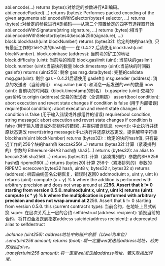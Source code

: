 abi.encode(...) returns (bytes):对给定的参数进行ABI编码。
abi.encodePacked(...) returns (bytes): Performes packed encoding of the given arguments
abi.encodeWithSelector(bytes4 selector, ...) returns (bytes)::对给定的参数进行ABI编码——从第二个预置给定的四字节选择器开始
abi.encodeWithSignature(string signature, ...) returns (bytes):相当于abi.encodeWithSelector(bytes4(keccak256(signature), ...)
block.blockhash(uint blockNumber) returns (bytes32): 给定的块的hash值, 只有最近工作的256个块的hash值—— 在 0.4.22 后请使用blockhash(uint blockNumber).
block.coinbase (address): 当前块的矿工的地址
block.difficulty (uint): 当前块的难度
block.gaslimit (uint): 当前块的gaslimit
block.number (uint):当前块的数量
block.timestamp (uint):当前块的时间戳
gasleft() returns (uint256): 剩余 gas
msg.data(bytes): 完整的calldata
msg.gas(uint): 剩余 gas - 0.4.21后请使用 gasleft()
msg.sender (address): 消息的发送者（当前调用）
msg.value (uint): 和消息一起发送的wei的数量
now (uint): 当前块的时间戳（block.timestamp的别名）
tx.gasprice (uint):交易的gas价格
tx.origin (address):交易的发送者（全调用链）
assert(bool condition): abort execution and revert state changes if condition is false (用于内部错误)
require(bool condition): abort execution and revert state changes if condition is false (用于输入错误或外部组件的错误)
require(bool condition, string message): abort execution and revert state changes if condition is false (用于输入错误或外部组件的错误). 并提供错误信息.
revert(): 中止执行并还原状态更改
revert(string message):中止执行并还原状态更改，提供解释字符串
blockhash(uint blockNumber) returns (bytes32): : 给定的块的hash值, 只有最近工作的256个块的hash值
keccak256(...) returns (bytes32):计算（紧凑排列的）参数的 Ethereum-SHA3 hash值
sha3(...) returns (bytes32): an alias to keccak256
sha256(...) returns (bytes32): 计算（紧凑排列的）参数的SHA256 hash值
ripemd160(...) returns (bytes20):计算 256个（紧凑排列的）参数的RIPEMD
ecrecover(bytes32 hash, uint8 v, bytes32 r, bytes32 s) returns (address): 椭圆曲线签名公钥恢复，错误时返回0
addmod(uint x, uint y, uint k) returns (uint): compute (x + y) % k where the addition is performed with arbitrary precision and does not wrap around at 2**256. Assert that k != 0 starting from version 0.5.0.
mulmod(uint x, uint y, uint k) returns (uint): compute (x * y) % k where the multiplication is performed with arbitrary precision and does not wrap around at 2**256. Assert that k != 0 starting from version 0.5.0.
this (current contract’s type): 当前合约，在地址上显式转换
super: 在层次关系上一层的合约
selfdestruct(address recipient): 销毁当前的合约，将其资金发送到指定address
suicide(address recipient): a deprecated alias to selfdestruct
<address>.balance (uint256): address地址中的账户余额（以wei为单位）
<address>.send(uint256 amount) returns (bool): 将一定量wei发送给address地址，若失败返回false。
<address>.transfer(uint256 amount): 将一定量wei发送给address地址，若失败抛出异常。
